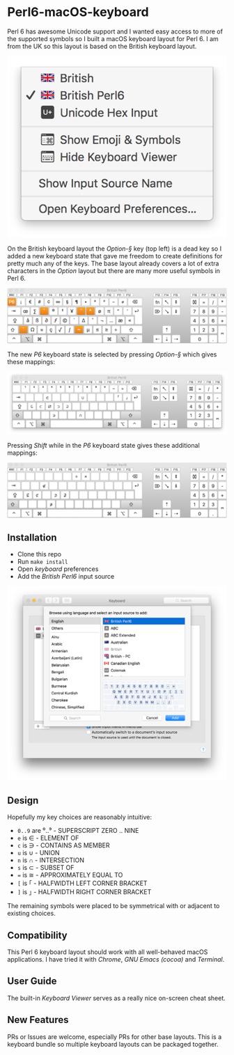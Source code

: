 # Perl6-macOS-keyboard

Perl 6 has awesome Unicode support and I wanted easy access to more of the supported symbols so
I built a macOS keyboard layout for Perl 6. I am from the UK so this layout is based on the British
keyboard layout.

![Menu](images/menu.png)

On the British keyboard layout the *Option-§* key (top left) is a dead key so I added a new
keyboard state that gave me freedom to create definitions for pretty much any of the keys. The
base layout already covers a lot of extra characters in the *Option* layout but there are many more
useful symbols in Perl 6.

![Option Keylayout](images/altmap.png)

The new *P6* keyboard state is selected by pressing *Option-§* which gives these mappings:

![P6 Keylayout](images/p6map.png)

Pressing *Shift* while in the *P6* keyboard state gives these additional mappings:

![P6 Shifted Keylayout](images/p6shiftmap.png)

## Installation

* Clone this repo
* Run `make install`
* Open *keyboard* preferences
* Add the *British Perl6* input source

![Input Sources](images/keyboardprefs.png)

## Design

Hopefully my key choices are reasonably intuitive:

* `0..9` are ⁰..⁹ - SUPERSCRIPT ZERO .. NINE
* `e` is ∈ - ELEMENT OF
* `c` is ∋ - CONTAINS AS MEMBER
* `u` is ∪ - UNION
* `n` is ∩ - INTERSECTION
* `s` is ⊂ - SUBSET OF
* `=` is ≅ - APPROXIMATELY EQUAL TO
* `[` is ｢ - HALFWIDTH LEFT CORNER BRACKET
* `]` is ｣ - HALFWIDTH RIGHT CORNER BRACKET

The remaining symbols were placed to be symmetrical with or adjacent to existing choices.

## Compatibility

This Perl 6 keyboard layout should work with all well-behaved macOS applications. I have tried it with
*Chrome*, *GNU Emacs (cocoa)* and *Terminal*.

## User Guide

The built-in *Keyboard Viewer* serves as a really nice on-screen cheat sheet.

## New Features

PRs or Issues are welcome, especially PRs for other base layouts. This is a keyboard bundle so
multiple keyboard layouts can be packaged together.
